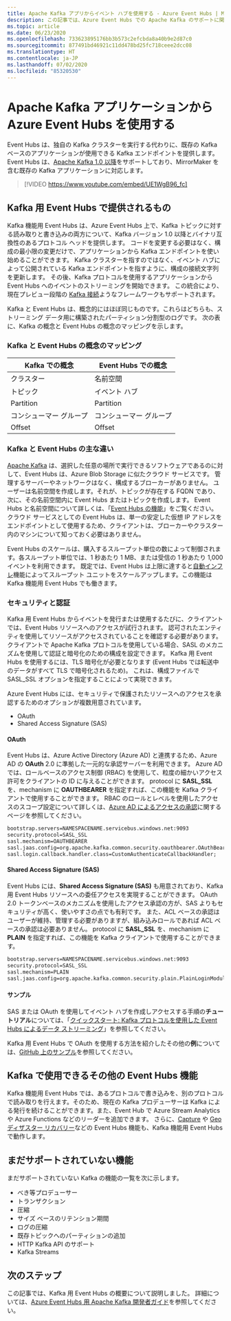 ```yaml
---
title: Apache Kafka アプリからイベント ハブを使用する - Azure Event Hubs | Microsoft Docs
description: この記事では、Azure Event Hubs での Apache Kafka のサポートに関する情報を提供します。
ms.topic: article
ms.date: 06/23/2020
ms.openlocfilehash: 733623895176bb3b573c2efcbda8a40b9e2d87c0
ms.sourcegitcommit: 877491bd46921c11dd478bd25fc718ceee2dcc08
ms.translationtype: HT
ms.contentlocale: ja-JP
ms.lasthandoff: 07/02/2020
ms.locfileid: "85320530"
---
```

# <a name="use-azure-event-hubs-from-apache-kafka-applications"></a>Apache Kafka アプリケーションから Azure Event Hubs を使用する
Event Hubs は、独自の Kafka クラスターを実行する代わりに、既存の Kafka ベースのアプリケーションが使用できる Kafka エンドポイントを提供します。 Event Hubs は、[Apache Kafka 1.0 以降](https://kafka.apache.org/documentation/)をサポートしており、MirrorMaker を含む既存の Kafka アプリケーションに対応します。  

> [!VIDEO https://www.youtube.com/embed/UE1WgB96_fc]

## <a name="what-does-event-hubs-for-kafka-provide"></a>Kafka 用 Event Hubs で提供されるもの

Kafka 機能用 Event Hubs は、Azure Event Hubs 上で、Kafka トピックに対する読み取りと書き込みの両方について、Kafka バージョン 1.0 以降とバイナリ互換性のあるプロトコル ヘッドを提供します。 コードを変更する必要はなく、構成の最小限の変更だけで、アプリケーションから Kafka エンドポイントを使い始めることができます。 Kafka クラスターを指すのではなく、イベント ハブによって公開されている Kafka エンドポイントを指すように、構成の接続文字列を更新します。 その後、Kafka プロトコルを使用するアプリケーションから Event Hubs へのイベントのストリーミングを開始できます。 この統合により、現在プレビュー段階の [Kafka 接続](https://github.com/Azure/azure-event-hubs-for-kafka/tree/master/tutorials/connect)ようなフレームワークもサポートされます。 

Kafka と Event Hubs は、概念的にはほぼ同じものです。これらはどちらも、ストリーミング データ用に構築されたパーティション分割型のログです。 次の表に、Kafka の概念と Event Hubs の概念のマッピングを示します。

### <a name="kafka-and-event-hub-conceptual-mapping"></a>Kafka と Event Hubs の概念のマッピング

| Kafka での概念 | Event Hubs での概念|
| --- | --- |
| クラスター | 名前空間 |
| トピック | イベント ハブ |
| Partition | Partition|
| コンシューマー グループ | コンシューマー グループ |
| Offset | Offset|

### <a name="key-differences-between-kafka-and-event-hubs"></a>Kafka と Event Hubs の主な違い

[Apache Kafka](https://kafka.apache.org/) は、選択した任意の場所で実行できるソフトウェアであるのに対して、Event Hubs は、Azure Blob Storage に似たクラウド サービスです。 管理するサーバーやネットワークはなく、構成するブローカーがありません。 ユーザーは名前空間を作成します。それが、トピックが存在する FQDN であり、次に、その名前空間内に Event Hubs またはトピックを作成します。 Event Hubs と名前空間について詳しくは、「[Event Hubs の機能](event-hubs-features.md#namespace)」をご覧ください。 クラウド サービスとしての Event Hubs は、単一の安定した仮想 IP アドレスをエンドポイントとして使用するため、クライアントは、ブローカーやクラスター内のマシンについて知っておく必要はありません。 

Event Hubs のスケールは、購入するスループット単位の数によって制御されます。各スループット単位では、1 秒あたり 1 MB、または受信の 1 秒あたり 1,000 イベントを利用できます。 既定では、Event Hubs は上限に達すると[自動インフレ](event-hubs-auto-inflate.md)機能によってスループット ユニットをスケールアップします。この機能は Kafka 機能用 Event Hubs でも働きます。 

### <a name="security-and-authentication"></a>セキュリティと認証
Kafka 用 Event Hubs からイベントを発行または使用するたびに、クライアントでは、Event Hubs リソースへのアクセスが試行されます。 認可されたエンティティを使用してリソースがアクセスされていることを確認する必要があります。 クライアントで Apache Kafka プロトコルを使用している場合、SASL のメカニズムを使用して認証と暗号化のための構成を設定できます。 Kafka 用 Event Hubs を使用するには、TLS 暗号化が必要となります (Event Hubs では転送中のデータがすべて TLS で暗号化されるため)。 これは、構成ファイルで SASL_SSL オプションを指定することによって実現できます。 

Azure Event Hubs には、セキュリティで保護されたリソースへのアクセスを承認するためのオプションが複数用意されています。 

- OAuth
- Shared Access Signature (SAS)

#### <a name="oauth"></a>OAuth
Event Hubs は、Azure Active Directory (Azure AD) と連携するため、Azure AD の **OAuth** 2.0 に準拠した一元的な承認サーバーを利用できます。 Azure AD では、ロールベースのアクセス制御 (RBAC) を使用して、粒度の細かいアクセス許可をクライアントの ID に与えることができます。 protocol に **SASL_SSL** を、mechanism に **OAUTHBEARER** を指定すれば、この機能を Kafka クライアントで使用することができます。 RBAC のロールとレベルを使用したアクセスのスコープ設定について詳しくは、[Azure AD によるアクセスの承認](authorize-access-azure-active-directory.md)に関するページを参照してください。

```xml
bootstrap.servers=NAMESPACENAME.servicebus.windows.net:9093
security.protocol=SASL_SSL
sasl.mechanism=OAUTHBEARER
sasl.jaas.config=org.apache.kafka.common.security.oauthbearer.OAuthBearerLoginModule required;
sasl.login.callback.handler.class=CustomAuthenticateCallbackHandler;
```

#### <a name="shared-access-signature-sas"></a>Shared Access Signature (SAS)
Event Hubs には、**Shared Access Signature (SAS)** も用意されており、Kafka 用 Event Hubs リソースへの委任アクセスを実現することができます。 OAuth 2.0 トークンベースのメカニズムを使用したアクセス承認の方が、SAS よりもセキュリティが高く、使いやすさの点でも有利です。 また、ACL ベースの承認はユーザーが維持、管理する必要がありますが、組み込みロールであれば ACL ベースの承認は必要ありません。 protocol に **SASL_SSL** を、mechanism に **PLAIN** を指定すれば、この機能を Kafka クライアントで使用することができます。 

```xml
bootstrap.servers=NAMESPACENAME.servicebus.windows.net:9093
security.protocol=SASL_SSL
sasl.mechanism=PLAIN
sasl.jaas.config=org.apache.kafka.common.security.plain.PlainLoginModule required username="$ConnectionString" password="{YOUR.EVENTHUBS.CONNECTION.STRING}";
```

#### <a name="samples"></a>サンプル 
SAS または OAuth を使用してイベント ハブを作成しアクセスする手順の**チュートリアル**については、「[クイックスタート: Kafka プロトコルを使用した Event Hubs によるデータ ストリーミング](event-hubs-quickstart-kafka-enabled-event-hubs.md)」を参照してください。

Kafka 用 Event Hubs で OAuth を使用する方法を紹介したその他の**例**については、[GitHub 上のサンプル](https://github.com/Azure/azure-event-hubs-for-kafka/tree/master/tutorials/oauth)を参照してください。

## <a name="other-event-hubs-features-available-for-kafka"></a>Kafka で使用できるその他の Event Hubs 機能

Kafka 機能用 Event Hubs では、あるプロトコルで書き込みを、別のプロトコルで読み取りを行えます。そのため、現在の Kafka プロデューサーは Kafka による発行を続けることができます。また、Event Hub で Azure Stream Analytics や Azure Functions などのリーダーを追加できます。 さらに、[Capture](event-hubs-capture-overview.md) や [Geo ディザスター リカバリー](event-hubs-geo-dr.md)などの Event Hubs 機能も、Kafka 機能用 Event Hubs で動作します。

## <a name="features-that-are-not-yet-supported"></a>まだサポートされていない機能 

まだサポートされていない Kafka の機能の一覧を次に示します。

*   べき等プロデューサー
*   トランザクション
*   圧縮
*   サイズ ベースのリテンション期間
*   ログの圧縮
*   既存トピックへのパーティションの追加
*   HTTP Kafka API のサポート
*   Kafka Streams

## <a name="next-steps"></a>次のステップ
この記事では、Kafka 用 Event Hubs の概要について説明しました。 詳細については、[Azure Event Hubs 用 Apache Kafka 開発者ガイド](apache-kafka-developer-guide.md)を参照してください。


